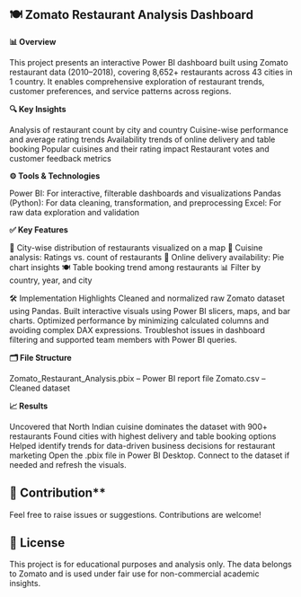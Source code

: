## 🍽️ Zomato Restaurant Analysis Dashboard

**📊 Overview**

This project presents an interactive Power BI dashboard built using Zomato restaurant data (2010–2018), covering 8,652+ restaurants across 43 cities in 1 country. It enables comprehensive exploration of restaurant trends, customer preferences, and service patterns across regions.

****🔍 Key Insights****

Analysis of restaurant count by city and country
Cuisine-wise performance and average rating trends
Availability trends of online delivery and table booking
Popular cuisines and their rating impact
Restaurant votes and customer feedback metrics

**⚙️ Tools & Technologies**

Power BI: For interactive, filterable dashboards and visualizations
Pandas (Python): For data cleaning, transformation, and preprocessing
Excel: For raw data exploration and validation

**✅ Key Features**

📍 City-wise distribution of restaurants visualized on a map
🍱 Cuisine analysis: Ratings vs. count of restaurants
🛵 Online delivery availability: Pie chart insights
🍽️ Table booking trend among restaurants
📊 Filter by country, year, and city

🛠️ Implementation Highlights
Cleaned and normalized raw Zomato dataset using Pandas.
Built interactive visuals using Power BI slicers, maps, and bar charts.
Optimized performance by minimizing calculated columns and avoiding complex DAX expressions.
Troubleshot issues in dashboard filtering and supported team members with Power BI queries.

**🗂️ File Structure**

Zomato_Restaurant_Analysis.pbix – Power BI report file
Zomato.csv – Cleaned dataset

**📈 Results**

Uncovered that North Indian cuisine dominates the dataset with 900+ restaurants
Found cities with highest delivery and table booking options
Helped identify trends for data-driven business decisions for restaurant marketing
Open the .pbix file in Power BI Desktop.
Connect to the dataset if needed and refresh the visuals.

## 🤝 Contribution**

Feel free to raise issues or suggestions. Contributions are welcome!

## 📜 License

This project is for educational purposes and analysis only. The data belongs to Zomato and is used under fair use for non-commercial academic insights.
